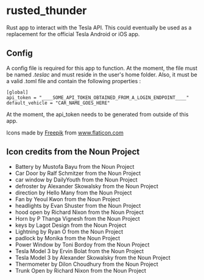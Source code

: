 # rusted_thunder
Rust app to interact with the Tesla API.
This could eventually be used as a replacement for the official Tesla Android or iOS app.

## Config
A config file is required for this app to function. At the moment, the file must be named *.teslac* and must reside in the user's home folder.
Also, it must be a valid .toml file and contain the following properties :
```
[global]
api_token = "____SOME_API_TOKEN_OBTAINED_FROM_A_LOGIN_ENDPOINT____"
default_vehicle = "CAR_NAME_GOES_HERE"
``` 
At the moment, the api_token needs to be generated from outside of this app.

<div>Icons made by <a href="https://www.flaticon.com/authors/freepik" title="Freepik">Freepik</a> from <a href="https://www.flaticon.com/" title="Flaticon">www.flaticon.com</a></div>

## Icon credits from the Noun Project
- Battery by Mustofa Bayu from the Noun Project
- Car Door by Ralf Schmitzer from the Noun Project
- car window by DailyYouth from the Noun Project
- defroster by Alexander Skowalsky from the Noun Project
- direction by Hello Many from the Noun Project
- Fan by Yeoul Kwon from the Noun Project
- headlights by Evan Shuster from the Noun Project
- hood open by Richard Nixon from the Noun Project
- Horn by P Thanga Vignesh from the Noun Project
- keys by Lagot Design from the Noun Project
- Lightning by Ryan O from the Noun Project
- padlock by Monika from the Noun Project
- Power Window by Toni Bordoy from the Noun Project
- Tesla Model 3 by Ervin Bolat from the Noun Project
- Tesla Model 3 by Alexander Skowalsky from the Noun Project
- Thermometer by Dilon Choudhury from the Noun Project
- Trunk Open by Richard Nixon from the Noun Project

